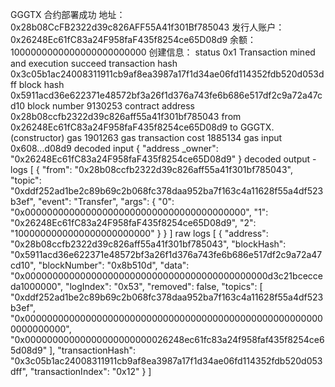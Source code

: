 GGGTX 合约部署成功
地址：0x28b08CcFB2322d39c826AFF55A41f301Bf785043
发行人账户：0x26248Ec61fC83a24F958faF435f8254ce65D08d9
余额：1000000000000000000000000
创建信息：
status	0x1 Transaction mined and execution succeed
transaction hash	0x3c05b1ac24008311911cb9af8ea3987a17f1d34ae06fd114352fdb520d053dff
block hash	0x5911acd36e622371e48572bf3a26f1d376a743fe6b686e517df2c9a72a47cd10
block number	9130253
contract address	0x28b08ccfb2322d39c826aff55a41f301bf785043
from	0x26248Ec61fC83a24F958faF435f8254ce65D08d9
to	GGGTX.(constructor)
gas	1901263 gas
transaction cost	1885134 gas 
input	0x608...d08d9
decoded input	{
	"address _owner": "0x26248Ec61fC83a24F958faF435f8254ce65D08d9"
}
decoded output	 - 
logs	[
	{
		"from": "0x28b08ccfb2322d39c826aff55a41f301bf785043",
		"topic": "0xddf252ad1be2c89b69c2b068fc378daa952ba7f163c4a11628f55a4df523b3ef",
		"event": "Transfer",
		"args": {
			"0": "0x0000000000000000000000000000000000000000",
			"1": "0x26248Ec61fC83a24F958faF435f8254ce65D08d9",
			"2": "1000000000000000000000000"
		}
	}
]
raw logs	[
  {
    "address": "0x28b08ccfb2322d39c826aff55a41f301bf785043",
    "blockHash": "0x5911acd36e622371e48572bf3a26f1d376a743fe6b686e517df2c9a72a47cd10",
    "blockNumber": "0x8b510d",
    "data": "0x00000000000000000000000000000000000000000000d3c21bcecceda1000000",
    "logIndex": "0x53",
    "removed": false,
    "topics": [
      "0xddf252ad1be2c89b69c2b068fc378daa952ba7f163c4a11628f55a4df523b3ef",
      "0x0000000000000000000000000000000000000000000000000000000000000000",
      "0x00000000000000000000000026248ec61fc83a24f958faf435f8254ce65d08d9"
    ],
    "transactionHash": "0x3c05b1ac24008311911cb9af8ea3987a17f1d34ae06fd114352fdb520d053dff",
    "transactionIndex": "0x12"
  }
]